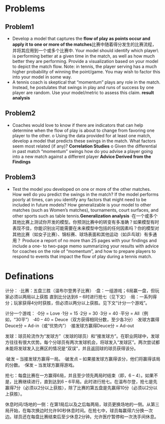 # Problems

## Problem1

- Develop a model that captures the **flow of play as points occur and apply it to one or more of the matches**比赛中随着得分发生的比赛流程，并将其应用到一个或多个比赛中. Your model should identify which player\ is performing better at a given time in the match, as well as how much better they are performing. Provide a visualization based on your model to depict the match flow. Note: in tennis, the player serving has a much higher probability of winning the point/game. You may wish to factor this into your model in some way.
- A tennis coach is skeptical that “momentum” plays any role in the match. Instead, he postulates that swings in play and runs of success by one player are random. Use your model/metric to assess this claim.  **result analysis**

## Problem2

- Coaches would love to know if there are indicators that can help determine when the flow of play is about to change from favoring one player to the other.
  o Using the data provided for at least one match, develop a model that predicts these swings in the match. What factors seem most related (if any)? **Correlation Studies**
  o Given the differential in past match “momentum” swings how do you advise a player going into a new match against a different player **Advice Derived from the Findings**

## Problem3

- Test the model you developed on one or more of the other matches. How well do you predict the swings in the match? If the model performs poorly at times, can you identify any factors that might need to be included in future models? How generalizable is your model to other matches (such as Women’s matches), tournaments, court surfaces, and other sports such as table tennis.**Generalization analysis**
  ·在一个或多个其他比赛上测试你开发的模型。你预测比赛中的转变有多准确？如果模型有时表现不佳，你能识别出可能需要在未来模型中包括的任何因素吗？你的模型对其他比赛（如女子比赛）、锦标赛、球场表面和其他运动（如乒乓球）有多通用？
  Produce a report of no more than 25 pages with your findings and include a one- to two-page memo summarizing your results with advice for coaches on the role of “momentum”, and how to prepare players to respond to events that impact the flow of play during a tennis match.

# Definations

计分：
·比赛：五盘三胜（温布尔登男子比赛）
·盘：一组游戏；6局赢一盘，但玩家必须以两局以上获胜 直到比分达到6 – 6时进行抢七（见下文）
·局：一系列得分；玩家获得4分时获胜，但必须以两分以上获胜。见下文“计分一个游戏”。

计分一个游戏：
·0分 = Love
·1分 = 15
·2分 = 30
·3分 = 40
·平分 = All（例如，“30平”）
·40 – 40 = Deuce（双方获得相同分数，至少各3分）
·发球方赢得Deuce分 = Ad-in（或“优势内”）
·接发球方赢得Deuce分 = Ad-out

发球：球员轮流作为“发球方”（发球的球员）和“接发球方”。在职业网球中，发球方往往有很大优势。每个分球员有两次发球机会，将球发入“发球区”。两次尝试都未能将发球发入比赛区的情况是“双误”，并且返回球的球员获得该分。

·破发 – 当接发球方赢得一局。
·破发点 – 如果接发球方赢得该分，他们将赢得该局的分数。
·保发 – 当发球方赢得游戏。

抢七：每盘比赛在一方赢得6局，并且至少领先两局时结束（即，6 – 4）。如果不是，比赛继续进行，直到达到6 – 6平局。此时进行抢七。在温布尔登，抢七是先赢得7分（必须以2分以上获胜），除了比赛的第五盘是先赢得10分（必须以2分以上获胜）。

休息时间/场地的一侧：在第1局后以及之后每两局，球员更换场地的一侧。从第三局开始，在每次换边时允许90秒休息时间。在抢七中，球员每赢得六分换一次边。球员还在每盘比赛结束后至少休息2分钟。允许医疗暂停和一次洗手间休息。
